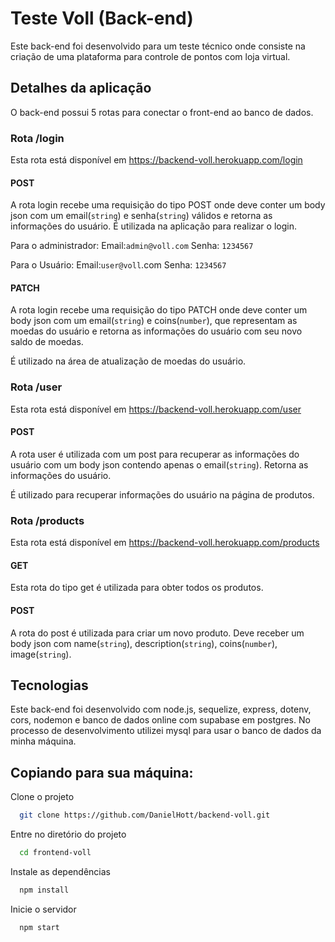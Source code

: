 # Teste Voll (Back-end)

Este back-end foi desenvolvido para um teste técnico onde consiste na criação de uma plataforma para controle de pontos com loja virtual.

## Detalhes da aplicação

O back-end possui 5 rotas para conectar o front-end ao banco de dados.

### Rota /login

Esta rota está disponível em https://backend-voll.herokuapp.com/login

#### POST 

A rota login recebe uma requisição do tipo POST onde deve conter um body json com um email(`string`) e senha(`string`) válidos e retorna as informações do usuário.
É utilizada na aplicação para realizar o login.

Para o administrador:
Email:`admin@voll.com` Senha: `1234567`

Para o Usuário:
Email:`user@voll`.com Senha: `1234567`

#### PATCH

A rota login recebe uma requisição do tipo PATCH onde deve conter um body json com um email(`string`) e coins(`number`), que representam as moedas do usuário
e retorna as informações do usuário com seu novo saldo de moedas.

É utilizado na área de atualização de moedas do usuário. 

### Rota /user

Esta rota está disponível em https://backend-voll.herokuapp.com/user

#### POST

A rota user é utilizada com um post para recuperar as informações do usuário com um body json contendo apenas o email(`string`). Retorna as informações do usuário.

É utilizado para recuperar informações do usuário na página de produtos.

### Rota /products

Esta rota está disponível em https://backend-voll.herokuapp.com/products

#### GET

Esta rota do tipo get é utilizada para obter todos os produtos.

#### POST

A rota do post é utilizada para criar um novo produto. Deve receber um body json com name(`string`), description(`string`), coins(`number`), image(`string`).

## Tecnologias

Este back-end foi desenvolvido com node.js, sequelize, express, dotenv, cors, nodemon e banco de dados online com supabase em postgres.
No processo de desenvolvimento utilizei mysql para usar o banco de dados da minha máquina.

## Copiando para sua máquina:

Clone o projeto

```bash
  git clone https://github.com/DanielHott/backend-voll.git
```

Entre no diretório do projeto

```bash
  cd frontend-voll
```

Instale as dependências

```bash
  npm install
```

Inicie o servidor

```bash
  npm start

